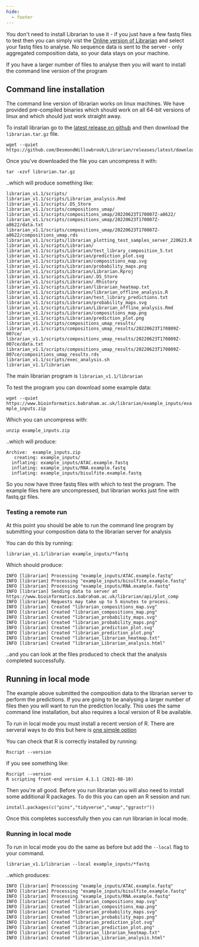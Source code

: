 ```yaml
---
hide:
  - footer
---
```


You don't need to install Librarian to use it - if you just have a few fastq files to test then you can simply vist the [Online version of Librarian](https://www.bioinformatics.babraham.ac.uk/librarian/) and select your fastq files to analyse.  No sequence data is sent to the server - only aggregated composition data, so your data stays on your machine.

If you have a larger number of files to analyse then you will want to install the command line version of the program


## Command line installation
The command line version of librarian works on linux machines. We have provided pre-compiled binaries which should work on all 64-bit versions of linux and which should just work straight away.

To install librarian go to the [latest release on github](https://github.com/DesmondWillowbrook/Librarian/releases/latest) and then download the ```librarian.tar.gz``` file. 

```
wget --quiet https://github.com/DesmondWillowbrook/Librarian/releases/latest/download/librarian.tar.gz
```

Once you've downloaded the file you can uncompress it with:

```
tar -xzvf librarian.tar.gz
```

..which will produce something like:

```
librarian_v1.1/scripts/
librarian_v1.1/scripts/Librarian_analysis.Rmd
librarian_v1.1/scripts/.DS_Store
librarian_v1.1/scripts/compositions_umap/
librarian_v1.1/scripts/compositions_umap/20220623T170807Z-a8622/
librarian_v1.1/scripts/compositions_umap/20220623T170807Z-a8622/data.txt
librarian_v1.1/scripts/compositions_umap/20220623T170807Z-a8622/compositions_umap.rds
librarian_v1.1/scripts/librarian_plotting_test_samples_server_220623.R
librarian_v1.1/scripts/Librarian/
librarian_v1.1/scripts/Librarian/test_library_composition_5.txt
librarian_v1.1/scripts/Librarian/prediction_plot.svg
librarian_v1.1/scripts/Librarian/compositions_map.svg
librarian_v1.1/scripts/Librarian/probability_maps.png
librarian_v1.1/scripts/Librarian/Librarian.Rproj
librarian_v1.1/scripts/Librarian/.DS_Store
librarian_v1.1/scripts/Librarian/.Rhistory
librarian_v1.1/scripts/Librarian/librarian_heatmap.txt
librarian_v1.1/scripts/Librarian/librarian_offline_analysis.R
librarian_v1.1/scripts/Librarian/test_library_predictions.txt
librarian_v1.1/scripts/Librarian/probability_maps.svg
librarian_v1.1/scripts/Librarian/Librarian_offline_analysis.Rmd
librarian_v1.1/scripts/Librarian/compositions_map.png
librarian_v1.1/scripts/Librarian/prediction_plot.png
librarian_v1.1/scripts/compositions_umap_results/
librarian_v1.1/scripts/compositions_umap_results/20220623T170809Z-007ce/
librarian_v1.1/scripts/compositions_umap_results/20220623T170809Z-007ce/data.txt
librarian_v1.1/scripts/compositions_umap_results/20220623T170809Z-007ce/compositions_umap_results.rds
librarian_v1.1/scripts/exec_analysis.sh
librarian_v1.1/librarian
```

The main librarian program is ```librarian_v1.1/librarian```

To test the program you can download some example data:

```wget --quiet https://www.bioinformatics.babraham.ac.uk/librarian/example_inputs/example_inputs.zip```

Which you can uncompress with:

```unzip example_inputs.zip```

..which will produce:

```
Archive:  example_inputs.zip
   creating: example_inputs/
  inflating: example_inputs/ATAC.example.fastq
  inflating: example_inputs/RNA.example.fastq
  inflating: example_inputs/bisulfite.example.fastq
```

So you now have three fastq files with which to test the program.  The example files here are uncompressed, but librarian works just fine with fastq.gz files.

### Testing a remote run
At this point you should be able to run the command line program by submitting your composition data to the librarian server for analysis

You can do this by running:

```
librarian_v1.1/librarian example_inputs/*fastq
```

Which should produce:

```
INFO [librarian] Processing "example_inputs/ATAC.example.fastq"
INFO [librarian] Processing "example_inputs/bisulfite.example.fastq"
INFO [librarian] Processing "example_inputs/RNA.example.fastq"
INFO [librarian] Sending data to server at https://www.bioinformatics.babraham.ac.uk/librarian/api/plot_comp
INFO [librarian] Requests may take up to 5 minutes to process.
INFO [librarian] Created "librarian_compositions_map.svg"
INFO [librarian] Created "librarian_compositions_map.png"
INFO [librarian] Created "librarian_probability_maps.svg"
INFO [librarian] Created "librarian_probability_maps.png"
INFO [librarian] Created "librarian_prediction_plot.svg"
INFO [librarian] Created "librarian_prediction_plot.png"
INFO [librarian] Created "librarian_librarian_heatmap.txt"
INFO [librarian] Created "librarian_Librarian_analysis.html"
```

..and you can look at the files produced to check that the analysis completed successfully.

## Running in local mode
The example above submitted the composition data to the librarian server to perform the predictions.  If you are going to be analysing a larger number of files then you will want to run the prediction locally.  This uses the same command line installation, but also requires a local version of R be available.

To run in local mode you must install a recent version of R.  There are serveral ways to do this but here is [one simple option](https://github.com/rstudio/r-builds)

You can check that R is correctly installed by running:

```Rscript --version```

If you see something like:

```
Rscript --version
R scripting front-end version 4.1.1 (2021-08-10)
```

Then you're all good.  Before you run librarian you will also need to install some additional R packages.  To do this you can open an R session and run:

```
install.packages(c("pins","tidyverse","umap","ggrastr"))
```

Once this completes successfully then you can run librarian in local mode.


### Running in local mode
To run in local mode you do the same as before but add the ```--local``` flag to your command.

```
librarian_v1.1/librarian --local example_inputs/*fastq
```

..which produces:

```
INFO [librarian] Processing "example_inputs/ATAC.example.fastq"
INFO [librarian] Processing "example_inputs/bisulfite.example.fastq"
INFO [librarian] Processing "example_inputs/RNA.example.fastq"
INFO [librarian] Created "librarian_compositions_map.svg"
INFO [librarian] Created "librarian_compositions_map.png"
INFO [librarian] Created "librarian_probability_maps.svg"
INFO [librarian] Created "librarian_probability_maps.png"
INFO [librarian] Created "librarian_prediction_plot.svg"
INFO [librarian] Created "librarian_prediction_plot.png"
INFO [librarian] Created "librarian_librarian_heatmap.txt"
INFO [librarian] Created "librarian_Librarian_analysis.html"
```
